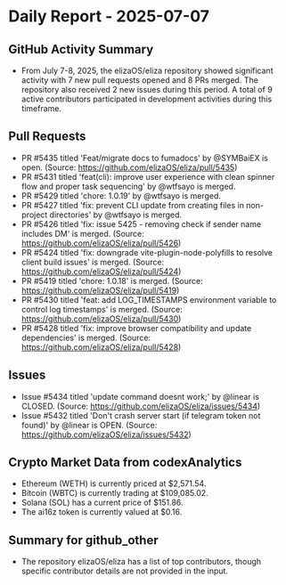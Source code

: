 # Daily Report - 2025-07-07

## GitHub Activity Summary
- From July 7-8, 2025, the elizaOS/eliza repository showed significant activity with 7 new pull requests opened and 8 PRs merged. The repository also received 2 new issues during this period. A total of 9 active contributors participated in development activities during this timeframe.

## Pull Requests
- PR #5435 titled 'Feat/migrate docs to fumadocs' by @SYMBaiEX is open. (Source: https://github.com/elizaOS/eliza/pull/5435)
- PR #5431 titled 'feat(cli): improve user experience with clean spinner flow and proper task sequencing' by @wtfsayo is merged.
- PR #5429 titled 'chore: 1.0.19' by @wtfsayo is merged.
- PR #5427 titled 'fix: prevent CLI update from creating files in non-project directories' by @wtfsayo is merged.
- PR #5426 titled 'fix: issue 5425 - removing check if sender name includes DM' is merged. (Source: https://github.com/elizaOS/eliza/pull/5426)
- PR #5424 titled 'fix: downgrade vite-plugin-node-polyfills to resolve client build issues' is merged. (Source: https://github.com/elizaOS/eliza/pull/5424)
- PR #5419 titled 'chore: 1.0.18' is merged. (Source: https://github.com/elizaOS/eliza/pull/5419)
- PR #5430 titled 'feat: add LOG_TIMESTAMPS environment variable to control log timestamps' is merged. (Source: https://github.com/elizaOS/eliza/pull/5430)
- PR #5428 titled 'fix: improve browser compatibility and update dependencies' is merged. (Source: https://github.com/elizaOS/eliza/pull/5428)

## Issues
- Issue #5434 titled 'update command doesnt work;' by @linear is CLOSED. (Source: https://github.com/elizaOS/eliza/issues/5434)
- Issue #5432 titled 'Don't crash server start (if telegram token not found)' by @linear is OPEN. (Source: https://github.com/elizaOS/eliza/issues/5432)

## Crypto Market Data from codexAnalytics
- Ethereum (WETH) is currently priced at $2,571.54.
- Bitcoin (WBTC) is currently trading at $109,085.02.
- Solana (SOL) has a current price of $151.86.
- The ai16z token is currently valued at $0.16.

## Summary for github_other
- The repository elizaOS/eliza has a list of top contributors, though specific contributor details are not provided in the input.